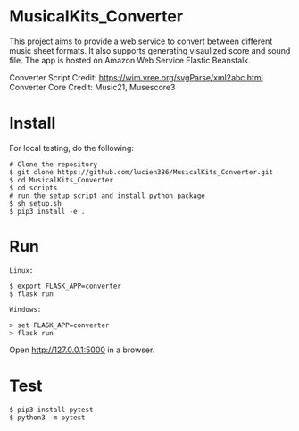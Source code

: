 # MusicalKits_Converter

This project aims to provide a web service to convert between different music sheet formats. It also supports generating visaulized score and sound file. The app is hosted on Amazon Web Service Elastic Beanstalk.

Converter Script Credit: https://wim.vree.org/svgParse/xml2abc.html
Converter Core Credit: Music21, Musescore3

# Install

For local testing, do the following:

```
# Clone the repository
$ git clone https://github.com/lucien386/MusicalKits_Converter.git
$ cd MusicalKits_Converter
$ cd scripts
# run the setup script and install python package
$ sh setup.sh
$ pip3 install -e .
```
# Run
```
Linux:

$ export FLASK_APP=converter
$ flask run

Windows:

> set FLASK_APP=converter
> flask run
```
Open http://127.0.0.1:5000 in a browser.

# Test
```
$ pip3 install pytest
$ python3 -m pytest
```
